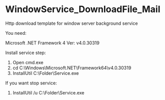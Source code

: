 # WindowService_DownloadFile_Mail
Http download template for window server background service

You need: 

Microsoft .NET Framework 4
Ver: v4.0.30319

Install service step:
1. Open cmd.exe
2. cd C:\Windows\Microsoft.NET\Framework64\v4.0.30319
3. InstallUtil C:\Folder\Service.exe

If you want stop service:
1. InstallUtil /u C:\Folder\Service.exe
